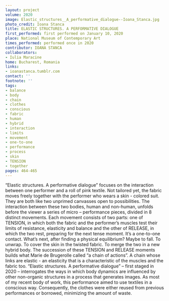 ```yaml
---
layout: project
volume: 2020
image: Elastic_structures__A_performative_dialogue--Ioana_Stanca.jpg
photo_credit: Ioana Stanca
title: ELASTIC STRUCTURES. A PERFORMATIVE DIALOGUE
first_performed: first performed on January 10, 2020
place: National Museum of Contemporary Art
times_performed: performed once in 2020
contributor: IOANA STANCA
collaborators:
- Iulia Maracine
home: Bucharest, Romania
links:
- ioanastanca.tumblr.com
contact: ''
footnote: ''
tags:
- balance
- body
- chain
- clothes
- conscious
- fabric
- human
- hybrid
- interaction
- limits
- movement
- one-to-one
- performance
- process
- skin
- TENSION
- together
pages: 464-465
---
```



“Elastic structures. A performative dialogue” focuses on the interaction between one performer and a roll of pink textile. Not tailored yet, the fabric moves freely together with the performer who wears a skin - colored suit. They are both like two unprimed canvasses open to possibilities.
The interaction between these two bodies, human and non-human, unfolds before the viewer a series of micro – performance pieces, divided in 8 distinct movements.
Each movement consists of two parts: one of TENSION, in which both the fabric and the performer’s muscles test their limits of resistance, elasticity and balance and the other of RELEASE, in which the two rest, preparing for the next tense moment. It’s a one-to-one contact. What’s next, after finding a physical equilibrium? Maybe to fall. To unwrap. To cover the skin in the twisted fabric. To merge the two in a new hybrid body. 
The succession of these TENSION and RELEASE moments builds what Marie de Brugerolle called “a chain of actions”. A chain whose links are elastic - an elasticity that is a characteristic of the muscles and the fabric too. 
“Elastic structures. A performative dialogue” – first staged in 2020 – interrogates the ways in which body dynamics are influenced by other non-organic structures in a process that generates images. As most of my recent body of work, this performance aimed to use textiles in a conscious way. Consequently, the clothes were either reused from previous performances or borrowed, minimizing the amount of waste.
